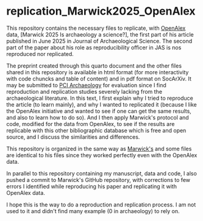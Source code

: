 # replication_Marwick2025_OpenAlex

This repository contains the necessary files to replicate, with [OpenAlex](https://openalex.org/) data, [Marwick 2025 Is archaeology a science?], the first part of his article published in June 2025 in Journal of Archaeological Science. The second part of the paper about his role as reproducibility officer in JAS is nos reproduced nor replicated.

The preprint created through this quarto document and the other files shared in this repository is available in html format (for more interactivity with code chuncks and table of content) and in pdf format on SocArXiv. It may be submitted to [PCI Archaeology](https://archaeo.peercommunityin.org/) for evaluation since I find reproduction and replication studies severely lacking from the archaeological literature. In this text, I first explain why I tried to reproduce the article (to learn mainly), and why I wanted to replicated it (because I like the OpenAlex initiative and wanted to see if one can get the same results, and also to learn how to do so). And I then apply Marwick's protocol and code, modified for the data from OpenAlex, to see if the results are replicable with this other bibliographic database which is free and open source, and I discuss the similarities and differences.

This repository is organized in the same way as [Marwick's](https://github.com/benmarwick/web-of-science-archaeology) and some files are identical to his files since they worked perfectly even with the OpenAlex data.

In parallel to this repository containing my manuscript, data and code, I also pushed a commit to Marwick's GitHub repository, with corrections to few errors I identified while reproducing his paper and replicating it with OpenAlex data.

I hope this is the way to do a reproduction and replication process. I am not used to it and didn't find many example (0 in archaeology) to rely on.
